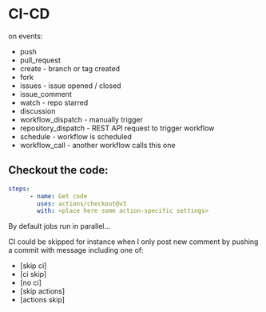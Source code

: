 # CI-CD

on events:
- push
- pull_request
- create - branch or tag created
- fork
- issues - issue opened / closed
- issue_comment
- watch - repo starred
- discussion
- workflow_dispatch - manually trigger
- repository_dispatch - REST API request to trigger workflow
- schedule - workflow is scheduled
- workflow_call - another workflow calls this one

## Checkout the code:
```yaml
steps:
      - name: Get code
        uses: actions/checkout@v3
        with: <place here some action-specific settings>
```

By default jobs run in parallel...


CI could be skipped for instance when I only post new comment by pushing a commit with message including one of:
- [skip ci]
- [ci skip]
- [no ci]
- [skip actions]
- [actions skip]